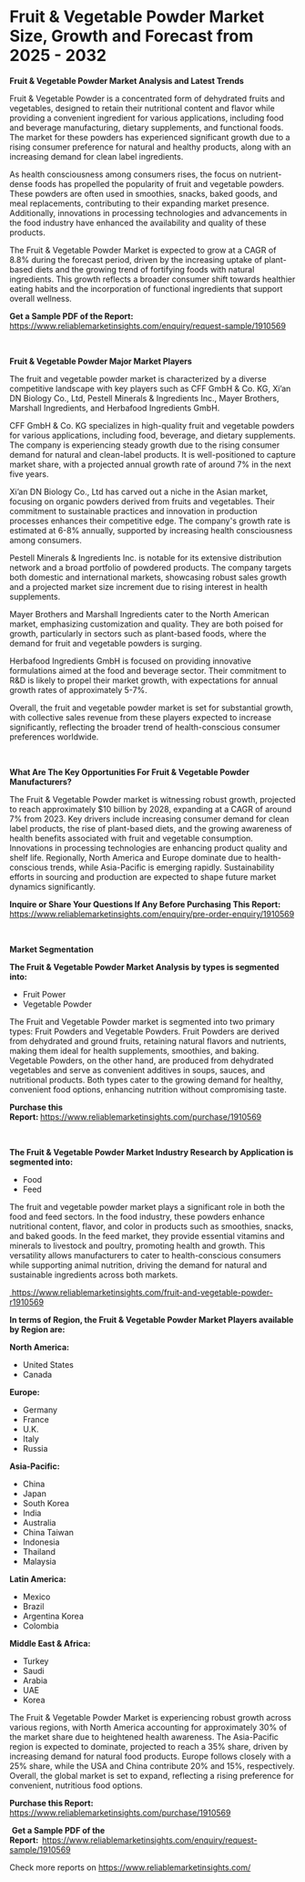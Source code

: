 <p><h1>Fruit & Vegetable Powder Market Size, Growth and Forecast from 2025 - 2032</h1></p><p><strong>Fruit & Vegetable Powder Market Analysis and Latest Trends</strong></p>
<p><p>Fruit & Vegetable Powder is a concentrated form of dehydrated fruits and vegetables, designed to retain their nutritional content and flavor while providing a convenient ingredient for various applications, including food and beverage manufacturing, dietary supplements, and functional foods. The market for these powders has experienced significant growth due to a rising consumer preference for natural and healthy products, along with an increasing demand for clean label ingredients.</p><p>As health consciousness among consumers rises, the focus on nutrient-dense foods has propelled the popularity of fruit and vegetable powders. These powders are often used in smoothies, snacks, baked goods, and meal replacements, contributing to their expanding market presence. Additionally, innovations in processing technologies and advancements in the food industry have enhanced the availability and quality of these products.</p><p>The Fruit & Vegetable Powder Market is expected to grow at a CAGR of 8.8% during the forecast period, driven by the increasing uptake of plant-based diets and the growing trend of fortifying foods with natural ingredients. This growth reflects a broader consumer shift towards healthier eating habits and the incorporation of functional ingredients that support overall wellness.</p></p>
<p><strong>Get a Sample PDF of the Report:&nbsp;</strong> <a href="https://www.reliablemarketinsights.com/enquiry/request-sample/1910569?utm_campaign=2200&utm_medium=2&utm_source=Github&utm_content=ia&utm_term=07042025&utm_id=fruit-vegetable-powder">https://www.reliablemarketinsights.com/enquiry/request-sample/1910569</a></p>
<p>&nbsp;</p>
<p><strong>Fruit & Vegetable Powder Major Market Players</strong></p>
<p><p>The fruit and vegetable powder market is characterized by a diverse competitive landscape with key players such as CFF GmbH & Co. KG, Xi’an DN Biology Co., Ltd, Pestell Minerals & Ingredients Inc., Mayer Brothers, Marshall Ingredients, and Herbafood Ingredients GmbH.</p><p>CFF GmbH & Co. KG specializes in high-quality fruit and vegetable powders for various applications, including food, beverage, and dietary supplements. The company is experiencing steady growth due to the rising consumer demand for natural and clean-label products. It is well-positioned to capture market share, with a projected annual growth rate of around 7% in the next five years.</p><p>Xi’an DN Biology Co., Ltd has carved out a niche in the Asian market, focusing on organic powders derived from fruits and vegetables. Their commitment to sustainable practices and innovation in production processes enhances their competitive edge. The company's growth rate is estimated at 6-8% annually, supported by increasing health consciousness among consumers.</p><p>Pestell Minerals & Ingredients Inc. is notable for its extensive distribution network and a broad portfolio of powdered products. The company targets both domestic and international markets, showcasing robust sales growth and a projected market size increment due to rising interest in health supplements.</p><p>Mayer Brothers and Marshall Ingredients cater to the North American market, emphasizing customization and quality. They are both poised for growth, particularly in sectors such as plant-based foods, where the demand for fruit and vegetable powders is surging.</p><p>Herbafood Ingredients GmbH is focused on providing innovative formulations aimed at the food and beverage sector. Their commitment to R&D is likely to propel their market growth, with expectations for annual growth rates of approximately 5-7%.</p><p>Overall, the fruit and vegetable powder market is set for substantial growth, with collective sales revenue from these players expected to increase significantly, reflecting the broader trend of health-conscious consumer preferences worldwide.</p></p>
<p>&nbsp;</p>
<p><strong>What Are The Key Opportunities For Fruit & Vegetable Powder Manufacturers?</strong></p>
<p><p>The Fruit & Vegetable Powder market is witnessing robust growth, projected to reach approximately $10 billion by 2028, expanding at a CAGR of around 7% from 2023. Key drivers include increasing consumer demand for clean label products, the rise of plant-based diets, and the growing awareness of health benefits associated with fruit and vegetable consumption. Innovations in processing technologies are enhancing product quality and shelf life. Regionally, North America and Europe dominate due to health-conscious trends, while Asia-Pacific is emerging rapidly. Sustainability efforts in sourcing and production are expected to shape future market dynamics significantly.</p></p>
<p><strong>Inquire or Share Your Questions If Any Before Purchasing This Report:</strong> <a href="https://www.reliablemarketinsights.com/enquiry/pre-order-enquiry/1910569?utm_campaign=2200&utm_medium=2&utm_source=Github&utm_content=ia&utm_term=07042025&utm_id=fruit-vegetable-powder">https://www.reliablemarketinsights.com/enquiry/pre-order-enquiry/1910569</a></p>
<p>&nbsp;</p>
<p><strong>Market Segmentation</strong></p>
<p><strong>The Fruit & Vegetable Powder Market Analysis by types is segmented into:</strong></p>
<p><ul><li>Fruit Power</li><li>Vegetable Powder</li></ul></p>
<p><p>The Fruit and Vegetable Powder market is segmented into two primary types: Fruit Powders and Vegetable Powders. Fruit Powders are derived from dehydrated and ground fruits, retaining natural flavors and nutrients, making them ideal for health supplements, smoothies, and baking. Vegetable Powders, on the other hand, are produced from dehydrated vegetables and serve as convenient additives in soups, sauces, and nutritional products. Both types cater to the growing demand for healthy, convenient food options, enhancing nutrition without compromising taste.</p></p>
<p><strong>Purchase this Report:&nbsp;</strong><a href="https://www.reliablemarketinsights.com/purchase/1910569?utm_campaign=2200&utm_medium=2&utm_source=Github&utm_content=ia&utm_term=07042025&utm_id=fruit-vegetable-powder">https://www.reliablemarketinsights.com/purchase/1910569</a></p>
<p>&nbsp;</p>
<p><strong>The Fruit & Vegetable Powder Market Industry Research by Application is segmented into:</strong></p>
<p><ul><li>Food</li><li>Feed</li></ul></p>
<p><p>The fruit and vegetable powder market plays a significant role in both the food and feed sectors. In the food industry, these powders enhance nutritional content, flavor, and color in products such as smoothies, snacks, and baked goods. In the feed market, they provide essential vitamins and minerals to livestock and poultry, promoting health and growth. This versatility allows manufacturers to cater to health-conscious consumers while supporting animal nutrition, driving the demand for natural and sustainable ingredients across both markets.</p></p>
<p><a href="https://www.reliablemarketinsights.com/fruit-and-vegetable-powder-r1910569?utm_campaign=2200&utm_medium=2&utm_source=Github&utm_content=ia&utm_term=07042025&utm_id=fruit-vegetable-powder">&nbsp;https://www.reliablemarketinsights.com/fruit-and-vegetable-powder-r1910569</a></p>
<p><strong>In terms of Region, the Fruit & Vegetable Powder Market Players available by Region are:</strong></p>
<p>
    <p> <strong> North America: </strong>
        <ul>
            <li>United States</li>
            <li>Canada</li>
        </ul>
        </p> 
    <p> <strong> Europe: </strong>
        <ul>
            <li>Germany</li>
            <li>France</li>
            <li>U.K.</li>
            <li>Italy</li>
            <li>Russia</li>
        </ul>
        </p> 
    <p> <strong> Asia-Pacific: </strong>
        <ul>
            <li>China</li>
            <li>Japan</li>
            <li>South Korea</li>
            <li>India</li>
            <li>Australia</li>
            <li>China Taiwan</li>
            <li>Indonesia</li>
            <li>Thailand</li>
            <li>Malaysia</li>
        </ul>
        </p> 
    <p> <strong> Latin America: </strong>
        <ul>
            <li>Mexico</li>
            <li>Brazil</li>
            <li>Argentina Korea</li>
            <li>Colombia</li>
        </ul>
        </p> 
    <p> <strong> Middle East & Africa: </strong>
        <ul>
            <li>Turkey</li>
            <li>Saudi</li>
            <li>Arabia</li>
            <li>UAE</li>
            <li>Korea</li>
        </ul>
    </p>
    </p>
<p><p>The Fruit & Vegetable Powder Market is experiencing robust growth across various regions, with North America accounting for approximately 30% of the market share due to heightened health awareness. The Asia-Pacific region is expected to dominate, projected to reach a 35% share, driven by increasing demand for natural food products. Europe follows closely with a 25% share, while the USA and China contribute 20% and 15%, respectively. Overall, the global market is set to expand, reflecting a rising preference for convenient, nutritious food options.</p></p>
<p><strong>Purchase this Report: </strong><a href="https://www.reliablemarketinsights.com/purchase/1910569?utm_campaign=2200&utm_medium=2&utm_source=Github&utm_content=ia&utm_term=07042025&utm_id=fruit-vegetable-powder">https://www.reliablemarketinsights.com/purchase/1910569</a></p>
<p>&nbsp;<strong>Get a Sample PDF of the Report:&nbsp;&nbsp;</strong><a href="https://www.reliablemarketinsights.com/enquiry/request-sample/1910569?utm_campaign=2200&utm_medium=2&utm_source=Github&utm_content=ia&utm_term=07042025&utm_id=fruit-vegetable-powder">https://www.reliablemarketinsights.com/enquiry/request-sample/1910569</a></p>
<p><strong></strong></p>
<p>Check more reports on <a href="https://www.reliablemarketinsights.com/?utm_campaign=2200&utm_medium=2&utm_source=Github&utm_content=ia&utm_term=07042025&utm_id=fruit-vegetable-powder">https://www.reliablemarketinsights.com/</a></p>